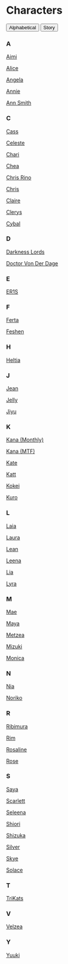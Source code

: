# Characters

<div class="btn-group">
  <button class="btn" onclick="sortList('alpha')">Alphabetical</button>
  <button class="btn" onclick="sortList('story')">Story</button>
</div>

<section id="list">

  <h3 id="A">A</h3>
  <p>
    <span data-story="VelzeasInvasion">
        <a href="https://lat3xkitty.com/df-wiki/char_Aimi">Aimi</a>
    </span>
  </p>

  <p>
    <span data-story="TTIBAS,FourTightWomen">
      <a href="https://lat3xkitty.com/df-wiki/char_Alice">Alice</a>
    </span>
  </p>

  <p>
    <span data-story="MTF">
      <a href="https://lat3xkitty.com/df-wiki/char_Angela">Angela</a>
    </span>
  </p>

  <p>
    <span data-story="TTIBAS">
      <a href="https://lat3xkitty.com/df-wiki/char_Annie">Annie</a>
    </span>
  </p>

  <p>
    <span data-story="MTF">
      <a href="https://lat3xkitty.com/df-wiki/char_AnnSmith">Ann Smith</a>
    </span>
  </p>

  <h3 id="C">C</h3>
  <p>
    <span data-story="MTF,Monthly">
      <a href="https://lat3xkitty.com/df-wiki/char_Cass">Cass</a>
    </span>
  </p>

  <p>
    <span data-story="LyraChronicles">
      <a href="https://lat3xkitty.com/df-wiki/char_Celeste">Celeste</a>
    </span>
  </p>

  <p>
    <span data-story="LyraChronicles">
      <a href="https://lat3xkitty.com/df-wiki/char_Chari">Chari</a>
    </span>
  </p>

  <p>
    <span data-story="VelzeaInvasion">
      <a href="https://lat3xkitty.com/df-wiki/char_Chea">Chea</a>
    </span>
  </p>

  <p>
    <span data-story="Monthly">
      <a href="https://lat3xkitty.com/df-wiki/char_Chris_Rino">Chris Rino</a>
    </span>
  </p>

  <p>
    <span data-story="TLITD">
      <a href="https://lat3xkitty.com/df-wiki/char_Chris">Chris</a>
    </span>
  </p>

  <p>
    <span data-story="TTIBAS">
      <a href="https://lat3xkitty.com/df-wiki/char_Claire">Claire</a>
    </span>
  </p>

  <p>
    <span data-story="MTF">
      <a href="https://lat3xkitty.com/df-wiki/char_Clerys">Clerys</a>
    </span>
  </p>

  <p>
    <span data-story="TLITD">
      <a href="https://lat3xkitty.com/df-wiki/char_Cybal">Cybal</a>
    </span>
  </p>

  <h3 id="D">D</h3>
  <p>
    <span data-story="TLITD">
      <a href="https://lat3xkitty.com/df-wiki/char_DarknessLords">Darkness Lords</a>
    </span>
  </p>

  <p>
    <span data-story="TLITD,Monthly">
      <a href="https://lat3xkitty.com/df-wiki/char_DrVonDerDage">Doctor Von Der Dage</a>
    </span>
  </p>

  <h3 id="E">E</h3>
  <p>
    <span data-story="Monthly">
      <a href="https://lat3xkitty.com/df-wiki/char_ER1S">ER1S</a>
    </span>
  </p>

  <h3 id="F">F</h3>
  <p>
    <span data-story="VelzeaOrigin">
      <a href="https://lat3xkitty.com/df-wiki/char_Ferta">Ferta</a>
    </span>
  </p>

  <p>
    <span data-story="VelzeaInvasion">
      <a href="https://lat3xkitty.com/df-wiki/char_Feshen">Feshen</a>
    </span>
  </p>

  <h3 id="H">H</h3>
  <p>
    <span data-story="MTF">
      <a href="https://lat3xkitty.com/df-wiki/char_Heltia">Heltia</a>
    </span>
  </p>

  <h3 id="J">J</h3>
  <p>
    <span data-story="MTF">
      <a href="https://lat3xkitty.com/df-wiki/char_Jean">Jean</a>
    </span>
  </p>

  <p>
    <span data-story="Monthly">
      <a href="https://lat3xkitty.com/df-wiki/char_Jelly">Jelly</a>
    </span>
  </p>

  <p>
    <span data-story="VelzeaOrigin,FourTightWomen">
      <a href="https://lat3xkitty.com/df-wiki/char_Jiyu">Jiyu</a>
    </span>
  </p>

  <h3 id="K">K</h3>
  <p>
    <span data-story="Monthly">
      <a href="https://lat3xkitty.com/df-wiki/char_Kana_Monthly">Kana (Monthly)</a>
    </span>
  </p>

  <p>
    <span data-story="MTF">
      <a href="https://lat3xkitty.com/df-wiki/char_Kana_MTF">Kana (MTF)</a>
    </span>
  </p>

  <p>
    <span data-story="TLITD">
      <a href="https://lat3xkitty.com/df-wiki/char_Kate">Kate</a>
    </span>
  </p>

  <p>
    <span data-story="MTF">
      <a href="https://lat3xkitty.com/df-wiki/char_Katt">Katt</a>
    </span>
  </p>

  <p>
    <span data-story="MTF">
      <a href="https://lat3xkitty.com/df-wiki/char_Kokei">Kokei</a>
    </span>
  </p>

  <p>
    <span data-story="VelzeaOrigin">
      <a href="https://lat3xkitty.com/df-wiki/char_Kuro">Kuro</a>
    </span>
  </p>

  <h3 id="L">L</h3>
  <p>
    <span data-story="MTF">
      <a href="https://lat3xkitty.com/df-wiki/char_Laia">Laia</a>
    </span>
  </p>

  <p>
    <span data-story="MTF">
      <a href="https://lat3xkitty.com/df-wiki/char_Laura">Laura</a>
    </span>
  </p>

  <p>
    <span data-story="MTF">
      <a href="https://lat3xkitty.com/df-wiki/char_Lean">Lean</a>
    </span>
  </p>

  <p>
    <span data-story="TLITD">
      <a href="https://lat3xkitty.com/df-wiki/char_Leena">Leena</a>
    </span>
  </p>

  <p>
    <span data-story="TTIBAS">
      <a href="https://lat3xkitty.com/df-wiki/char_Lia">Lia</a>
    </span>
  </p>

  <p>
    <span data-story="LyraChronicles,MTF,FourTightWomen">
      <a href="https://lat3xkitty.com/df-wiki/char_Lyra">Lyra</a>
    </span>
  </p>

  <h3 id="M">M</h3>
  <p>
    <span data-story="TTIBAS">
      <a href="https://lat3xkitty.com/df-wiki/char_Mae">Mae</a>
    </span>
  </p>

  <p>
    <span data-story="TTIBAS">
      <a href="https://lat3xkitty.com/df-wiki/char_Maya">Maya</a>
    </span>
  </p>

  <p>
    <span data-story="VelzeaOrigin">
      <a href="https://lat3xkitty.com/df-wiki/char_Metzea">Metzea</a>
    </span>
  </p>

  <p>
    <span data-story="VelzeaInvasion">
      <a href="https://lat3xkitty.com/df-wiki/char_Mizuki">Mizuki</a>
    </span>
  </p>

  <p>
    <span data-story="TTIBAS">
      <a href="https://lat3xkitty.com/df-wiki/char_Monica">Monica</a>
    </span>
  </p>

  <h3 id="N">N</h3>
  <p>
    <span data-story="LyraChronicles">
      <a href="https://lat3xkitty.com/df-wiki/char_Nia">Nia</a>
    </span>
  </p>

  <p>
    <span data-story="VelzeaInvasion">
      <a href="https://lat3xkitty.com/df-wiki/char_Noriko">Noriko</a>
    </span>
  </p>

  <h3 id="R">R</h3>
  <p>
    <span data-story="MTF,Monthly">
      <a href="https://lat3xkitty.com/df-wiki/char_Ribimura">Ribimura</a>
    </span>
  </p>

  <p>
    <span data-story="TLITD">
      <a href="https://lat3xkitty.com/df-wiki/char_Rim">Rim</a>
    </span>
  </p>

  <p>
    <span data-story="LyraChronicles">
      <a href="https://lat3xkitty.com/df-wiki/char_Rosaline">Rosaline</a>
    </span>
  </p>

  <p>
    <span data-story="MTF">
      <a href="https://lat3xkitty.com/df-wiki/char_Rose">Rose</a>
    </span>
  </p>

  <h3 id="S">S</h3>
  <p>
    <span data-story="VelzeaInvasion">
      <a href="https://lat3xkitty.com/df-wiki/char_Saya">Saya</a>
    </span>
  </p>

  <p>
    <span data-story="MTF">
      <a href="https://lat3xkitty.com/df-wiki/char_Scarlett">Scarlett</a>
    </span>
  </p>

  <p>
    <span data-story="VelzeaOrigin">
      <a href="https://lat3xkitty.com/df-wiki/char_Seleena">Seleena</a>
    </span>
  </p>

  <p>
    <span data-story="VelzeaOrigin">
      <a href="https://lat3xkitty.com/df-wiki/char_Shiori">Shiori</a>
    </span>
  </p>

  <p>
    <span data-story="VelzeaInvasion">
      <a href="https://lat3xkitty.com/df-wiki/char_Shizuka">Shizuka</a>
    </span>
  </p>

  <p>
    <span data-story="MTF">
      <a href="https://lat3xkitty.com/df-wiki/char_Silver">Silver</a>
    </span>
  </p>

  <p>
    <span data-story="LyraChronicles">
      <a href="https://lat3xkitty.com/df-wiki/char_Skye">Skye</a>
    </span>
  </p>

  <p>
    <span data-story="MTF">
      <a href="https://lat3xkitty.com/df-wiki/char_Solace">Solace</a>
    </span>
  </p>

  <h3 id="T">T</h3>
  <p>
    <span data-story="LyraChronicles">
      <a href="https://lat3xkitty.com/df-wiki/char_TriKats">TriKats</a>
    </span>
  </p>

  <h3 id="V">V</h3>
  <p>
    <span data-story="VelzeaInvasion,VelzeaOrigin">
      <a href="https://lat3xkitty.com/df-wiki/char_Velzea">Velzea</a>
    </span>
  </p>

  <h3 id="Y">Y</h3>
  <p>
    <span data-story="TTIBAS,FourTightWomen">
      <a href="https://lat3xkitty.com/df-wiki/char_Yuuki">Yuuki</a>
    </span>
  </p>

</section>


<script>
  let currentSort = 'alpha';
  const $list = document.getElementById('list');

  function sortList(sortType) {
    if (currentSort === sortType)  return;
    currentSort = sortType;

    const list = $list.querySelectorAll('span[data-story]');
    const keyList = [];

    list.forEach((item) => {
      switch (sortType) {
        default:
        case 'alpha':
          const key = item.textContent.trim()[0].toUpperCase();
          keyList[key] = keyList[key] || [];
          keyList[key].push(item);
          break;
        case 'story':
          const stories = item.getAttribute('data-story').split(',');

          stories.forEach((story) => {
            keyList[story] = keyList[story] || [];
            keyList[story].push(item.cloneNode(true));
          });
          break;
      }
    });
    
    $list.innerHTML = '';

    console.log(keyList);

    Object.keys(keyList).sort().forEach((key) => {
      const header = document.createElement('h3');
      header.textContent = key;
      header.id = key;

      $list.appendChild(header);

      let sortedList = keyList[key].sort()
      if (sortType === 'alpha') {
        // Clean up duplicates
        sortedList = sortedList.filter((item, index, self) =>
          self.findIndex((t) => t.textContent === item.textContent) === index
        );
      }

      sortedList.forEach((item) => {
        const p = document.createElement('p');
        p.appendChild(item);

        $list.appendChild(p);
      });
    });
  }
</script>
